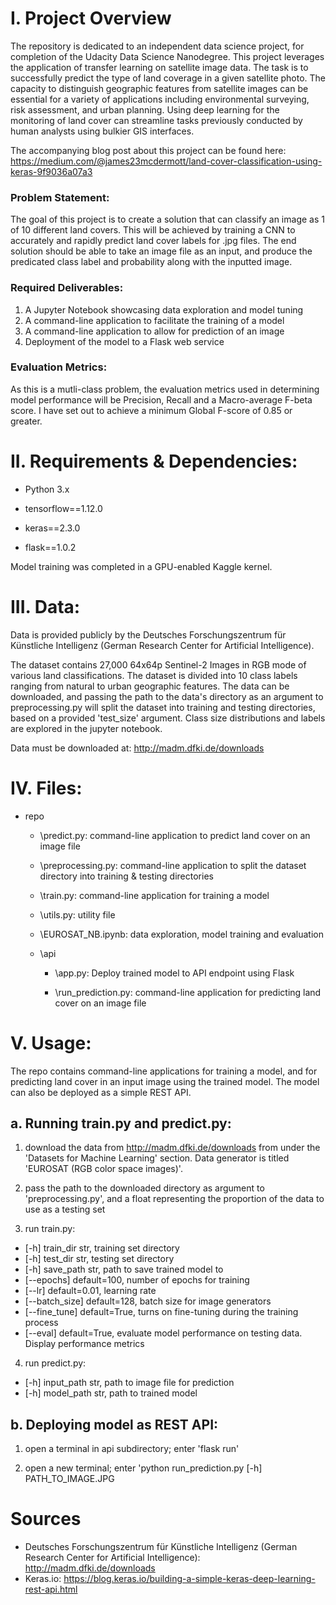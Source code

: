 # I. Project Overview

The repository is dedicated to an independent data science project, for completion of the Udacity Data Science Nanodegree. This project leverages the application of transfer learning on satellite image data. The task is to successfully predict the type of land coverage in a given satellite photo. The capacity to distinguish geographic features from satellite images can be essential for a variety of applications including environmental surveying, risk assessment, and urban planning. Using deep learning for the monitoring of land cover can streamline  tasks previously conducted by human analysts using bulkier GIS interfaces. 

The accompanying blog post about this project can be found here: https://medium.com/@james23mcdermott/land-cover-classification-using-keras-9f9036a07a3

### Problem Statement:
The goal of this project is to create a solution that can classify an image as 1 of 10 different land covers. This will be achieved by  training a CNN to accurately and rapidly predict land cover labels for .jpg files. The end solution should be able to take an image file as an input, and produce the predicated class label and probability along with the inputted image. 

### Required Deliverables:
1. A Jupyter Notebook showcasing data exploration and model tuning
2. A command-line application to facilitate the training of a model
3. A command-line application to allow for prediction of an image
4. Deployment of the model to a Flask web service

### Evaluation Metrics:
As this is a mutli-class problem, the evaluation metrics used in determining model performance will be Precision, Recall and a Macro-average F-beta score. I have set out to achieve a minimum Global F-score of 0.85 or greater.

# II. Requirements & Dependencies:

- Python 3.x

- tensorflow==1.12.0

- keras==2.3.0

- flask==1.0.2

Model training was completed in a GPU-enabled Kaggle kernel.  

# III. Data:
Data is provided publicly by the Deutsches Forschungszentrum für Künstliche Intelligenz (German Research Center for Artificial Intelligence). 

The dataset contains 27,000 64x64p Sentinel-2 Images in RGB mode of various land classifications. The dataset is divided into 10 class labels ranging from natural to urban geographic features. The data can be downloaded, and passing the path to the data's directory as an argument to preprocessing.py will split the dataset into training and testing directories, based on a provided 'test_size' argument. Class size distributions and labels are explored in the jupyter notebook.

Data must be downloaded at: http://madm.dfki.de/downloads

# IV. Files:

  - repo
  
    - \predict.py: command-line application to predict land cover on an image file
    
    - \preprocessing.py: command-line application to split the dataset directory into training & testing directories
    
    - \train.py: command-line application for training a model
    
    - \utils.py: utility file
    
    - \EUROSAT_NB.ipynb: data exploration, model training and evaluation
    
    - \api
    
      - \app.py: Deploy trained model to API endpoint using Flask

      - \run_prediction.py: command-line application for predicting land cover on an image file

# V. Usage:
The repo contains command-line applications for training a model, and for predicting land cover in an input image using the trained model. The model can also be deployed as a simple REST API.

## a. Running train.py and predict.py:

1. download the data from http://madm.dfki.de/downloads from under the 'Datasets for Machine Learning' section. Data generator is titled 'EUROSAT (RGB color space images)'.

2. pass the path to the downloaded directory as argument to 'preprocessing.py', and a float representing the proportion of the data to use as a testing set

3. run train.py:

  - [-h] train_dir str, training set directory
  - [-h] test_dir str, testing set directory
  - [-h] save_path str, path to save trained model to
  - [--epochs] default=100, number of epochs for training
  - [--lr] default=0.01, learning rate
  - [--batch_size] default=128, batch size for image generators
  - [--fine_tune] default=True, turns on fine-tuning during the training process
  - [--eval] default=True, evaluate model performance on testing data. Display performance metrics

4. run predict.py:

  - [-h] input_path str, path to image file for prediction
  - [-h] model_path str, path to trained model
  
## b. Deploying model as REST API:

1. open a terminal in api subdirectory; enter 'flask run'

2. open a new terminal; enter 'python run_prediction.py [-h] PATH_TO_IMAGE.JPG

# Sources

- Deutsches Forschungszentrum für Künstliche Intelligenz (German Research Center for Artificial Intelligence): http://madm.dfki.de/downloads
- Keras.io: https://blog.keras.io/building-a-simple-keras-deep-learning-rest-api.html

